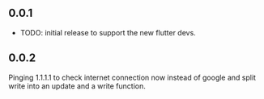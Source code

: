 ## 0.0.1

* TODO: initial release to support the new flutter devs.

## 0.0.2

Pinging 1.1.1.1 to check internet connection now instead of google and split write into an update and a write function.